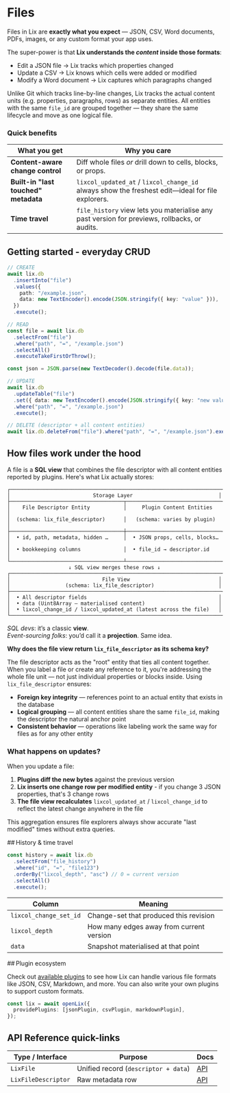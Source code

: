 # Files

Files in Lix are **exactly what you expect** — JSON, CSV, Word documents, PDFs, images, or any custom format your app uses.

The super-power is that **Lix understands the _content_ inside those formats**:

- Edit a JSON file → Lix tracks which properties changed
- Update a CSV → Lix knows which cells were added or modified
- Modify a Word document → Lix captures which paragraphs changed

Unlike Git which tracks line-by-line changes, Lix tracks the actual content units (e.g. properties, paragraphs, rows) as separate entities. All entities with the same `file_id` are grouped together — they share the same lifecycle and move as one logical file.

### Quick benefits

| What you get                         | Why you care                                                                                     |
| ------------------------------------ | ------------------------------------------------------------------------------------------------ |
| **Content-aware change control**     | Diff whole files _or_ drill down to cells, blocks, or props.                                     |
| **Built-in "last touched" metadata** | `lixcol_updated_at` / `lixcol_change_id` always show the freshest edit—ideal for file explorers. |
| **Time travel**                      | `file_history` view lets you materialise any past version for previews, rollbacks, or audits.    |

## Getting started - everyday CRUD

```ts
// CREATE
await lix.db
  .insertInto("file")
  .values({
    path: "/example.json",
    data: new TextEncoder().encode(JSON.stringify({ key: "value" })),
  })
  .execute();

// READ
const file = await lix.db
  .selectFrom("file")
  .where("path", "=", "/example.json")
  .selectAll()
  .executeTakeFirstOrThrow();

const json = JSON.parse(new TextDecoder().decode(file.data));

// UPDATE
await lix.db
  .updateTable("file")
  .set({ data: new TextEncoder().encode(JSON.stringify({ key: "new value" })) })
  .where("path", "=", "/example.json")
  .execute();

// DELETE (descriptor + all content entities)
await lix.db.deleteFrom("file").where("path", "=", "/example.json").execute();
```

## How files work under the hood

A file is a **SQL view** that combines the file descriptor with all content entities reported by plugins. Here's what Lix actually stores:

```
┌─────────────────────────────────────────────────────────────────────┐
│                           Storage Layer                            │
├─────────────────────────────────────┬───────────────────────────────┤
│    File Descriptor Entity           │     Plugin Content Entities   │
│  (schema: lix_file_descriptor)      │   (schema: varies by plugin)  │
├─────────────────────────────────────┼───────────────────────────────┤
│  • id, path, metadata, hidden …     │  • JSON props, cells, blocks… │
│  • bookkeeping columns              │  • file_id → descriptor.id    │
└─────────────────────────────────────┴───────────────────────────────┘
                    ↓ SQL view merges these rows ↓
┌─────────────────────────────────────────────────────────────────────┐
│                              File View                             │
│                  (schema: lix_file_descriptor)                     │
├─────────────────────────────────────────────────────────────────────┤
│  • All descriptor fields                                           │
│  • data (Uint8Array — materialised content)                        │
│  • lixcol_change_id / lixcol_updated_at (latest across the file)   │
└─────────────────────────────────────────────────────────────────────┘
```

_SQL devs_: it’s a classic **view**.  
_Event-sourcing folks_: you’d call it a **projection**. Same idea.

**Why does the file view return `lix_file_descriptor` as its schema key?**

The file descriptor acts as the "root" entity that ties all content together. When you label a
file or create any reference to it, you're addressing the whole file unit — not just
individual properties or blocks inside. Using `lix_file_descriptor` ensures:

- **Foreign key integrity** — references point to an actual entity that exists in the database
- **Logical grouping** — all content entities share the same `file_id`, making the descriptor
  the natural anchor point
- **Consistent behavior** — operations like labeling work the same way for files as for any
  other entity

### What happens on updates?

When you update a file:

1. **Plugins diff the new bytes** against the previous version
2. **Lix inserts one change row per modified entity** - if you change 3 JSON properties,
   that's 3 change rows
3. **The file view recalculates** `lixcol_updated_at` / `lixcol_change_id` to reflect the
   latest change anywhere in the file

This aggregation ensures file explorers always show accurate "last modified" times without
extra queries.

## History & time travel

```ts
const history = await lix.db
  .selectFrom("file_history")
  .where("id", "=", "file123")
  .orderBy("lixcol_depth", "asc") // 0 = current version
  .selectAll()
  .execute();
```

| Column                 | Meaning                                  |
| ---------------------- | ---------------------------------------- |
| `lixcol_change_set_id` | Change-set that produced this revision   |
| `lixcol_depth`         | How many edges away from current version |
| `data`                 | Snapshot materialised at that point      |

## Plugin ecosystem

Check out [available plugins](/guide/plugins) to see how Lix can handle various file formats like JSON, CSV, Markdown, and more. You can also write your own plugins to support custom formats.

```ts
const lix = await openLix({
  providePlugins: [jsonPlugin, csvPlugin, markdownPlugin],
});
```

## API Reference quick-links

| Type / Interface    | Purpose                              | Docs                                |
| ------------------- | ------------------------------------ | ----------------------------------- |
| `LixFile`           | Unified record (`descriptor + data`) | [API](/api/types/LixFile)           |
| `LixFileDescriptor` | Raw metadata row                     | [API](/api/types/LixFileDescriptor) |
